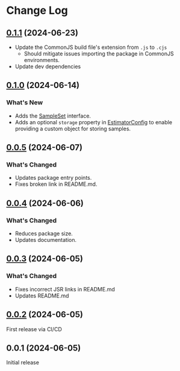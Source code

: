 # Change Log

## [0.1.1](https://github.com/havelessbemore/cvm-lib/compare/v0.1.0...v0.1.1) (2024-06-23)

- Update the CommonJS build file's extension from `.js` to `.cjs`
  - Should mitigate issues importing the package in CommonJS environments.
- Update dev dependencies

## [0.1.0](https://github.com/havelessbemore/cvm-lib/compare/v0.0.5...v0.1.0) (2024-06-14)

### What's New

- Adds the [SampleSet](./src/types/sampleSet.ts) interface.
- Adds an optional `storage` property in [EstimatorConfig](./src/types/estimatorConfig.ts) to enable providing a custom object for storing samples.

## [0.0.5](https://github.com/havelessbemore/cvm-lib/compare/v0.0.4...v0.0.5) (2024-06-07)

### What's Changed

- Updates package entry points.
- Fixes broken link in README.md.

## [0.0.4](https://github.com/havelessbemore/cvm-lib/compare/v0.0.3...v0.0.4) (2024-06-06)

### What's Changed

- Reduces package size.
- Updates documentation.

## [0.0.3](https://github.com/havelessbemore/cvm-lib/compare/v0.0.2...v0.0.3) (2024-06-05)

### What's Changed

- Fixes incorrect JSR links in README.md
- Updates README.md

## [0.0.2](https://github.com/havelessbemore/cvm-lib/compare/v0.0.1...v0.0.2) (2024-06-05)

First release via CI/CD

## 0.0.1 (2024-06-05)

Initial release
